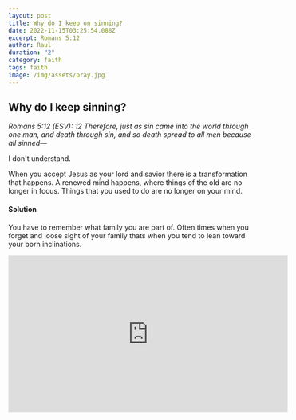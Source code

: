 ```yaml
---
layout: post
title: Why do I keep on sinning?
date: 2022-11-15T03:25:54.088Z
excerpt: Romans 5:12
author: Raul
duration: "2"
category: faith
tags: faith
image: /img/assets/pray.jpg
---
```

## W﻿hy do I keep sinning?

*Romans 5:12 (ESV): 12 Therefore, just as sin came into the world through one man, and death through sin, and so death spread to all men because all sinned—*

I﻿ don't understand.

W﻿hen you accept Jesus as your lord and savior there is a transformation that happens. A renewed mind happens, where things of the old are no longer in focus. Things that you used to do are no longer on your mind.

#### S﻿olution

Y﻿ou have to remember what family you are part of. Often times when you forget and loose sight of your family thats when you tend to lean toward your born inclinations.

<iframe width="560" height="315" src="https://www.youtube.com/embed/XD4NGfQx2dA" title="YouTube video player" frameborder="0" allow="accelerometer; autoplay; clipboard-write; encrypted-media; gyroscope; picture-in-picture" allowfullscreen></iframe>
